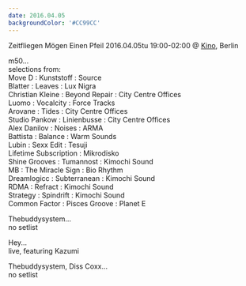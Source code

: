 ```yaml
---
date: 2016.04.05
backgroundColor: '#CC99CC'
---
```


Zeitfliegen Mögen Einen Pfeil 2016.04.05tu 19:00-02:00 @ [Kino](http://ilkino.de/), Berlin  

m50...  
selections from:  
Move D : Kunststoff : Source  
Blatter : Leaves : Lux Nigra  
Christian Kleine : Beyond Repair : City Centre Offices  
Luomo : Vocalcity : Force Tracks  
Arovane : Tides : City Centre Offices  
Studio Pankow : Linienbusse : City Centre Offices  
Alex Danilov : Noises : ARMA  
Battista : Balance : Warm Sounds  
Lubin : Sexx Edit : Tesuji  
Lifetime Subscription : Mikrodisko  
Shine Grooves : Tumannost : Kimochi Sound  
MB : The Miracle Sign : Bio Rhythm  
Dreamlogicc : Subterranean : Kimochi Sound  
RDMA : Refract : Kimochi Sound  
Strategy : Spindrift : Kimochi Sound  
Common Factor : Pisces Groove : Planet E  

Thebuddysystem...  
no setlist  

Hey...  
live, featuring Kazumi  

Thebuddysystem, Diss Coxx...  
no setlist